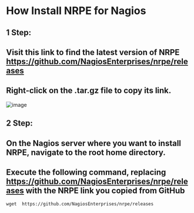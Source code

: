 How Install NRPE for Nagios
=================

## 1 Step:
## Visit this link to find the latest version of NRPE https://github.com/NagiosEnterprises/nrpe/releases
## Right-click on the .tar.gz file to copy its link.

![image](https://github.com/marcos65333/Nagios-monitoring-guide/assets/87570461/e7c46903-1b60-47cd-bc6a-d4017d644f36)

## 2 Step:
## On the Nagios server where you want to install NRPE, navigate to the root home directory.
## Execute the following command, replacing  https://github.com/NagiosEnterprises/nrpe/releases with the NRPE link you copied from GitHub 
    wget  https://github.com/NagiosEnterprises/nrpe/releases

